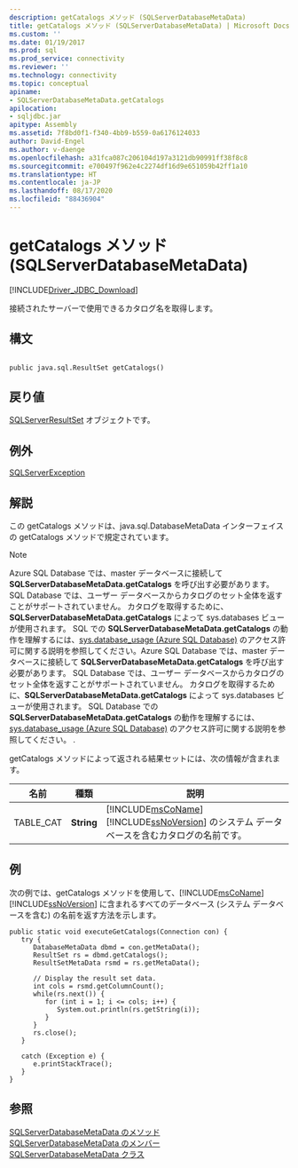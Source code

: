 ```yaml
---
description: getCatalogs メソッド (SQLServerDatabaseMetaData)
title: getCatalogs メソッド (SQLServerDatabaseMetaData) | Microsoft Docs
ms.custom: ''
ms.date: 01/19/2017
ms.prod: sql
ms.prod_service: connectivity
ms.reviewer: ''
ms.technology: connectivity
ms.topic: conceptual
apiname:
- SQLServerDatabaseMetaData.getCatalogs
apilocation:
- sqljdbc.jar
apitype: Assembly
ms.assetid: 7f8bd0f1-f340-4bb9-b559-0a6176124033
author: David-Engel
ms.author: v-daenge
ms.openlocfilehash: a31fca087c206104d197a3121db90991ff38f8c8
ms.sourcegitcommit: e700497f962e4c2274df16d9e651059b42ff1a10
ms.translationtype: HT
ms.contentlocale: ja-JP
ms.lasthandoff: 08/17/2020
ms.locfileid: "88436904"
---
```

# <a name="getcatalogs-method-sqlserverdatabasemetadata"></a>getCatalogs メソッド (SQLServerDatabaseMetaData)
[!INCLUDE[Driver_JDBC_Download](../../../includes/driver_jdbc_download.md)]

  接続されたサーバーで使用できるカタログ名を取得します。  
  
## <a name="syntax"></a>構文  
  
```  
  
public java.sql.ResultSet getCatalogs()  
```  
  
## <a name="return-value"></a>戻り値  
 [SQLServerResultSet](../../../connect/jdbc/reference/sqlserverresultset-class.md) オブジェクトです。  
  
## <a name="exceptions"></a>例外  
 [SQLServerException](../../../connect/jdbc/reference/sqlserverexception-class.md)  
  
## <a name="remarks"></a>解説  
 この getCatalogs メソッドは、java.sql.DatabaseMetaData インターフェイスの getCatalogs メソッドで規定されています。  
  
> [!NOTE]  
>  Azure SQL Database では、master データベースに接続して **SQLServerDatabaseMetaData.getCatalogs** を呼び出す必要があります。 SQL Database では、ユーザー データベースからカタログのセット全体を返すことがサポートされていません。 カタログを取得するために、**SQLServerDatabaseMetaData.getCatalogs** によって sys.databases ビューが使用されます。 SQL での **SQLServerDatabaseMetaData.getCatalogs** の動作を理解するには、[sys.database_usage (Azure SQL Database)](../../../relational-databases/system-catalog-views/sys-database-usage-azure-sql-database.md) のアクセス許可に関する説明を参照してください。Azure SQL Database では、master データベースに接続して **SQLServerDatabaseMetaData.getCatalogs** を呼び出す必要があります。 SQL Database では、ユーザー データベースからカタログのセット全体を返すことがサポートされていません。 カタログを取得するために、**SQLServerDatabaseMetaData.getCatalogs** によって sys.databases ビューが使用されます。 SQL Database での **SQLServerDatabaseMetaData.getCatalogs** の動作を理解するには、[sys.database_usage (Azure SQL Database)](../../../relational-databases/system-catalog-views/sys-database-usage-azure-sql-database.md) のアクセス許可に関する説明を参照してください。                      .  
  
 getCatalogs メソッドによって返される結果セットには、次の情報が含まれます。  
  
|名前|種類|説明|  
|----------|----------|-----------------|  
|TABLE_CAT|**String**|[!INCLUDE[msCoName](../../../includes/msconame_md.md)] [!INCLUDE[ssNoVersion](../../../includes/ssnoversion-md.md)] のシステム データベースを含むカタログの名前です。|  
  
## <a name="example"></a>例  
 次の例では、getCatalogs メソッドを使用して、[!INCLUDE[msCoName](../../../includes/msconame_md.md)] [!INCLUDE[ssNoVersion](../../../includes/ssnoversion-md.md)] に含まれるすべてのデータベース (システム データベースを含む) の名前を返す方法を示します。  
  
```  
public static void executeGetCatalogs(Connection con) {  
   try {  
      DatabaseMetaData dbmd = con.getMetaData();  
      ResultSet rs = dbmd.getCatalogs();  
      ResultSetMetaData rsmd = rs.getMetaData();  
  
      // Display the result set data.  
      int cols = rsmd.getColumnCount();  
      while(rs.next()) {  
         for (int i = 1; i <= cols; i++) {  
            System.out.println(rs.getString(i));  
         }  
      }  
      rs.close();  
   }   
  
   catch (Exception e) {  
      e.printStackTrace();  
   }  
}  
```  
  
## <a name="see-also"></a>参照  
 [SQLServerDatabaseMetaData のメソッド](../../../connect/jdbc/reference/sqlserverdatabasemetadata-methods.md)   
 [SQLServerDatabaseMetaData のメンバー](../../../connect/jdbc/reference/sqlserverdatabasemetadata-members.md)   
 [SQLServerDatabaseMetaData クラス](../../../connect/jdbc/reference/sqlserverdatabasemetadata-class.md)  
  
  

